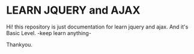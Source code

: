 # LEARN JQUERY and AJAX

Hi! this repository is just documentation for learn jquery and ajax. And it's Basic Level.
-keep learn anything-

Thankyou.
